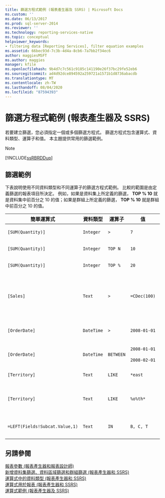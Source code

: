 ```yaml
---
title: 篩選方程式範例 (報表產生器及 SSRS) | Microsoft Docs
ms.custom: ''
ms.date: 06/13/2017
ms.prod: sql-server-2014
ms.reviewer: ''
ms.technology: reporting-services-native
ms.topic: conceptual
helpviewer_keywords:
- filtering data [Reporting Services], filter equation examples
ms.assetid: 66bec93d-7c3b-4d4a-8cb6-7a7bb2f34ec6
author: maggiesMSFT
ms.author: maggies
manager: kfile
ms.openlocfilehash: 9b4d7c7c561c9185c141190e26f37bc29fe52eb6
ms.sourcegitcommit: ad4d92dce894592a259721a1571b1d8736abacdb
ms.translationtype: MT
ms.contentlocale: zh-TW
ms.lasthandoff: 08/04/2020
ms.locfileid: "87594393"
---
```

# <a name="filter-equation-examples-report-builder-and-ssrs"></a>篩選方程式範例 (報表產生器及 SSRS)
  若要建立篩選，您必須指定一個或多個篩選方程式。 篩選方程式包含運算式、資料類型、運算子和值。 本主題提供常用的篩選範例。  
  
> [!NOTE]  
>  [!INCLUDE[ssRBRDDup](../../includes/ssrbrddup-md.md)]  
  
## <a name="filter-examples"></a>篩選範例  
 下表說明使用不同資料類型和不同運算子的篩選方程式範例。 比較的範圍是由定義篩選的報表項目所決定。 例如，如果是資料集上所定義的篩選， **TOP % 10** 就是資料集中前百分之 10 的值；如果是群組上所定義的篩選， **TOP % 10** 就是群組中前百分之 10 的值。  
  
|簡單運算式|資料類型|運算子|值|描述|  
|-----------------------|---------------|--------------|-----------|-----------------|  
|`[SUM(Quantity)]`|`Integer`|`>`|`7`|包含大於 7 的資料值。|  
|`[SUM(Quantity)]`|`Integer`|`TOP N`|`10`|包含前 10 大資料值。|  
|`[SUM(Quantity)]`|`Integer`|`TOP %`|`20`|包含前百分之 20 的資料值。|  
|`[Sales]`|`Text`|`>`|`=CDec(100)`|包含所有大於 $100 之 System.Decimal 類型 (SQL "money" 資料類型) 的值。|  
|`[OrderDate]`|`DateTime`|`>`|`2008-01-01`|包含從 2008 年 1 月 1 日到目前的所有日期。|  
|`[OrderDate]`|`DateTime`|`BETWEEN`|`2008-01-01`<br /><br /> `2008-02-01`|包含從 2008 年 1 月 1 日 (含) 算起的日期。|  
|`[Territory]`|`Text`|`LIKE`|`*east`|所有以 "east" 結尾的領域名稱。|  
|`[Territory]`|`Text`|`LIKE`|`%o%th*`|所有在名稱開頭包含 North 和 South 的領域名稱。|  
|`=LEFT(Fields!Subcat.Value,1)`|`Text`|`IN`|`B, C, T`|所有以字母 B、C 或 T 為開頭的子類別目錄值。|  
  
## <a name="see-also"></a>另請參閱  
 [報表參數 &#40;報表產生器和報表設計師&#41;](report-parameters-report-builder-and-report-designer.md)   
 [新增資料集篩選、資料區域篩選和群組篩選 &#40;報表產生器和 SSRS&#41;](add-dataset-filters-data-region-filters-and-group-filters.md)   
 [運算式中的資料類型 &#40;報表產生器和 SSRS&#41;](expressions-report-builder-and-ssrs.md)   
 [運算式用於報表 &#40;報表產生器和 SSRS&#41;](expression-uses-in-reports-report-builder-and-ssrs.md)   
 [運算式範例 &#40;報表產生器及 SSRS&#41;](expression-examples-report-builder-and-ssrs.md)  
  
  
